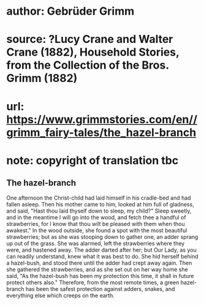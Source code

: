 # author: Gebrüder Grimm
# source: ?Lucy Crane and Walter Crane (1882), Household Stories, from the Collection of the Bros. Grimm (1882)
# url: https://www.grimmstories.com/en//grimm_fairy-tales/the_hazel-branch
# note: copyright of translation tbc

## The hazel-branch 

One afternoon the Christ-child had laid himself in his cradle-bed and
had fallen asleep. Then his mother came to him, looked at him full of
gladness, and said, "Hast thou laid thyself down to sleep, my child?"
Sleep sweetly, and in the meantime I will go into the wood, and fetch
thee a handful of strawberries, for I know that thou wilt be pleased
with them when thou awakest." In the wood outside, she found a spot
with the most beautiful strawberries; but as she was stooping down to
gather one, an adder sprang up out of the grass. She was alarmed, left
the strawberries where they were, and hastened away. The adder darted
after her; but Our Lady, as you can readily understand, knew what it was
best to do. She hid herself behind a hazel-bush, and stood there until
the adder had crept away again. Then she gathered the strawberries, and
as she set out on her way home she said, "As the hazel-bush has been my
protection this time, it shall in future protect others also."
Therefore, from the most remote times, a green hazel-branch has been the
safest protection against adders, snakes, and everything else which
creeps on the earth.
